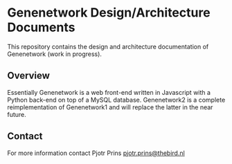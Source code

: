 # Genenetwork Design/Architecture Documents

This repository contains the design and architecture documentation of
Genenetwork (work in progress).

## Overview

Essentially Genenetwork is a web front-end written in Javascript with
a Python back-end on top of a MySQL database. Genenetwork2 is a
complete reimplementation of Genenetwork1 and will replace the latter
in the near future.

## Contact

For more information contact Pjotr Prins <pjotr.prins@thebird.nl>
